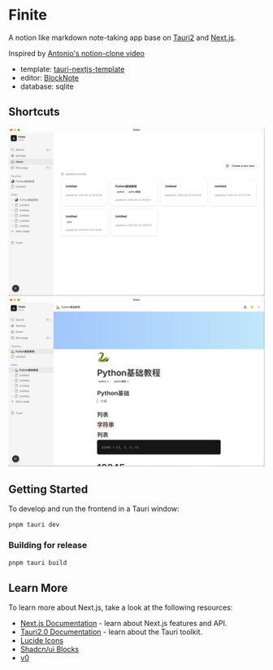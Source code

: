 # Finite

A notion like markdown note-taking app base on [Tauri2](https://v2.tauri.app/) and [Next.js](https://nextjs.org/).

Inspired by [Antonio's notion-clone video](https://www.youtube.com/watch?v=0OaDyjB9Ib8)
- template: [tauri-nextjs-template](https://github.com/kvnxiao/tauri-nextjs-template)
- editor: [BlockNote](https://github.com/TypeCellOS/BlockNote)
- database: sqlite


## Shortcuts

![finite-home](docs/finite-home.png)
![finite-note](docs/finite-note.png)


## Getting Started

To develop and run the frontend in a Tauri window:

```shell
pnpm tauri dev
```

### Building for release


```shell
pnpm tauri build
```

## Learn More

To learn more about Next.js, take a look at the following resources:

- [Next.js Documentation](https://nextjs.org/docs) - learn about Next.js features and API.
- [Tauri2.0 Documentation](https://v2.tauri.app/start/) - learn about the Tauri toolkit.
- [Lucide Icons](https://lucide.dev/icons/)
- [Shadcn/ui Blocks](https://ui.shadcn.com/blocks)
- [v0](https://v0.dev/)
